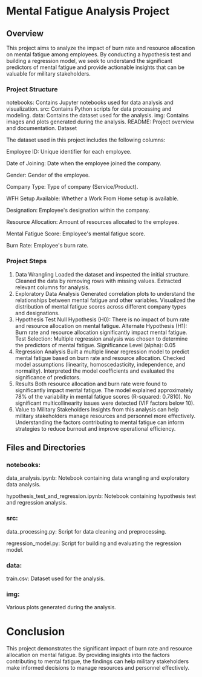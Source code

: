# Mental Fatigue Analysis Project
## Overview
This project aims to analyze the impact of burn rate and resource allocation on mental fatigue among employees. By conducting a hypothesis test and building a regression model, we seek to understand the significant predictors of mental fatigue and provide actionable insights that can be valuable for military stakeholders.

### Project Structure
notebooks: Contains Jupyter notebooks used for data analysis and visualization.
src: Contains Python scripts for data processing and modeling.
data: Contains the dataset used for the analysis.
img: Contains images and plots generated during the analysis.
README: Project overview and documentation.
Dataset

The dataset used in this project includes the following columns:

Employee ID: Unique identifier for each employee.

Date of Joining: Date when the employee joined the company.

Gender: Gender of the employee.

Company Type: Type of company (Service/Product).

WFH Setup Available: Whether a Work From Home setup is available.

Designation: Employee's designation within the company.

Resource Allocation: Amount of resources allocated to the employee.

Mental Fatigue Score: Employee's mental fatigue score.

Burn Rate: Employee's burn rate.

### Project Steps
1. Data Wrangling
Loaded the dataset and inspected the initial structure.
Cleaned the data by removing rows with missing values.
Extracted relevant columns for analysis.
2. Exploratory Data Analysis
Generated correlation plots to understand the relationships between mental fatigue and other variables.
Visualized the distribution of mental fatigue scores across different company types and designations.
3. Hypothesis Test
Null Hypothesis (H0): There is no impact of burn rate and resource allocation on mental fatigue.
Alternate Hypothesis (H1): Burn rate and resource allocation significantly impact mental fatigue.
Test Selection: Multiple regression analysis was chosen to determine the predictors of mental fatigue.
Significance Level (alpha): 0.05
4. Regression Analysis
Built a multiple linear regression model to predict mental fatigue based on burn rate and resource allocation.
Checked model assumptions (linearity, homoscedasticity, independence, and normality).
Interpreted the model coefficients and evaluated the significance of predictors.
5. Results
Both resource allocation and burn rate were found to significantly impact mental fatigue.
The model explained approximately 78% of the variability in mental fatigue scores (R-squared: 0.7810).
No significant multicollinearity issues were detected (VIF factors below 10).
6. Value to Military Stakeholders
Insights from this analysis can help military stakeholders manage resources and personnel more effectively.
Understanding the factors contributing to mental fatigue can inform strategies to reduce burnout and improve operational efficiency.

## Files and Directories
### notebooks:

data_analysis.ipynb: Notebook containing data wrangling and exploratory data analysis.

hypothesis_test_and_regression.ipynb: Notebook containing hypothesis test and regression analysis.

### src:

data_processing.py: Script for data cleaning and preprocessing.

regression_model.py: Script for building and evaluating the regression model.

### data:

train.csv: Dataset used for the analysis.

### img:

Various plots generated during the analysis.

# Conclusion
This project demonstrates the significant impact of burn rate and resource allocation on mental fatigue. By providing insights into the factors contributing to mental fatigue, the findings can help military stakeholders make informed decisions to manage resources and personnel effectively.